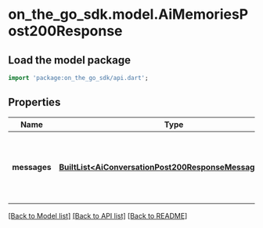 # on_the_go_sdk.model.AiMemoriesPost200Response

## Load the model package
```dart
import 'package:on_the_go_sdk/api.dart';
```

## Properties
Name | Type | Description | Notes
------------ | ------------- | ------------- | -------------
**messages** | [**BuiltList&lt;AiConversationPost200ResponseMessagesInner&gt;**](AiConversationPost200ResponseMessagesInner.md) | The conversation where memories should be retrieved from | [optional] 

[[Back to Model list]](../README.md#documentation-for-models) [[Back to API list]](../README.md#documentation-for-api-endpoints) [[Back to README]](../README.md)


